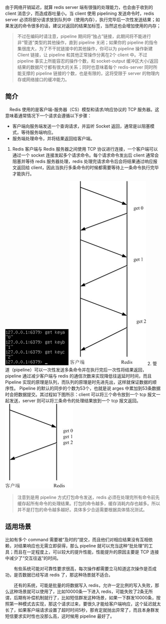 由于网络开销延迟，就算 redis server 端有很强的处理能力，也会由于收到的 client 消息少，而造成吞吐量小。当 client 使用 pipelining 发送命令时，redis server 必须将部分请求放到队列中（使用内存），执行完毕后一次性发送结果；如果发送的命令很多的话，建议对返回的结果加标签，当然这也会增加使用的内存；

> 不过在编码时请注意，pipeline 期间将“独占”链接，此期间将不能进行非“管道”类型的其他操作，直到 pipeline 关闭；如果你的 pipeline 的指令集很庞大，为了不干扰链接中的其他操作，你可以为 pipeline 操作新建 Client 链接，让 pipeline 和其他正常操作分离在2个 client 中。不过 pipeline 事实上所能容忍的操作个数，和 socket-output 缓冲区大小/返回结果的数据尺寸都有很大的关系；同时也意味着每个 redis-server 同时所能支撑的 pipeline 链接的个数，也是有限的，这将受限于 server 的物理内存或网络接口的缓冲能力。
>
## 简介
 Redis 使用的是客户端-服务器（CS）模型和请求/响应协议的 TCP 服务器。这意味着通常情况下一个请求会遵循以下步骤：

- 客户端向服务端发送一个查询请求，并监听 Socket 返回，通常是以阻塞模式，等待服务端响应。
- 服务端处理命令，并将结果返回给客户端。 

1. Redis 客户端与 Redis 服务器之间使用 TCP 协议进行连接，一个客户端可以通过一个 socket 连接发起多个请求命令。每个请求命令发出后 client 通常会阻塞并等待 redis 服务器处理，redis 处理完请求命令后会将结果通过响应报文返回给 client，因此当执行多条命令的时候都需要等待上一条命令执行完毕才能执行。

![](./img/get.png)
![](./img/one-by-one.png)
2. 管道（pipeline）可以一次性发送多条命令并在执行完后一次性将结果返回，pipeline 通过减少客户端与 redis 的通信次数来实现降低往返延时时间，而且 Pipeline 实现的原理是队列，而队列的原理是时先进先出，这样就保证数据的顺序性。 Pipeline 的默认的同步的个数为53个，也就是说 arges 中累加到53条数据时会把数据提交。其过程如下图所示：client 可以将三个命令放到一个 tcp 报文一起发送，server 则可以将三条命令的处理结果放到一个 tcp 报文返回。
![](./img/batch-pipe.png)

> 注意到是用 pipeline 方式打包命令发送，redis 必须在处理完所有命令前先缓存起所有命令的处理结果。打包的命令越多，缓存消耗内存也越多。所以并不是打包的命令越多越好。具体多少合适需要根据具体情况测试。

## 适用场景
 比如有多个 command 需要被“及时的”提交，而且他们对相应结果没有互相依赖，对结果响应也无需立即获得，那么 pipeline 就可以充当这种“批处理”的工具；而且在一定程度上，可以较大的提升性能，性能提升的原因主要是 TCP 连接中减少了“交互往返”的时间。
 
  有些系统可能对可靠性要求很高，每次操作都需要立马知道这次操作是否成功，是否数据已经写进 redis 了，那这种场景就不适合。

  还有的系统，可能是批量的将数据写入 redis，允许一定比例的写入失败，那么这种场景就可以使用了，比如10000条一下进入 redis，可能失败了2条无所谓，后期有补偿机制就行了，比如短信群发这种场景，如果一下群发10000条，按照第一种模式去实现，那这个请求过来，要很久才能给客户端响应，这个延迟就太长了，如果客户端请求设置了超时时间5秒，那肯定就抛出异常了，而且本身群发短信要求实时性也没那么高，这时候用 pipeline 最好了。